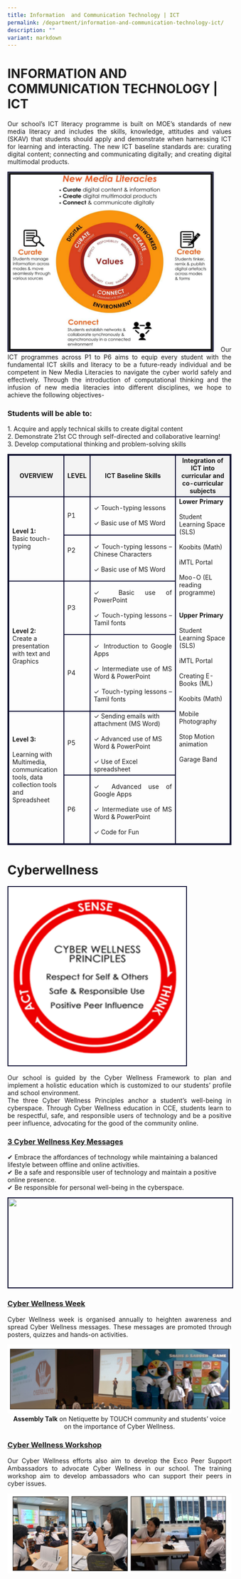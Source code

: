 ```yaml
---
title: Information  and Communication Technology | ICT
permalink: /department/information-and-communication-technology-ict/
description: ""
variant: markdown
---
```

# INFORMATION AND COMMUNICATION TECHNOLOGY | ICT

<p align="justify">
Our school’s ICT literacy programme is built on MOE’s standards of new media literacy and includes the skills, knowledge, attitudes and values (SKAV) that students should apply and demonstrate when harnessing ICT for learning and interacting. The new ICT baseline standards are: curating digital content; connecting and communicating digitally; and creating digital multimodal products. </p><p align="justify">
<img style="border:2px solid #0A0B30; width:460px;height:400px;" src="/images/ict-framework.png">
Our ICT programmes across P1 to P6 aims to equip every student with the fundamental ICT skills and literacy to be a future-ready individual and be competent in New Media Literacies to navigate the cyber world safely and effectively. Through the introduction of computational thinking and the infusion of new media literacies into different disciplines, we hope to achieve the following objectives-</p><h3>Students will be able to:</h3>
1. Acquire and apply technical skills to create digital content<br>
2. Demonstrate 21st CC through self-directed and collaborative learning!<br>
3. Develop computational thinking and problem-solving skills

<table style="border:2px solid #0A0B30">
<tbody><tr>
<td style="border:2px solid #0A0B30; background-color:#f3f3f3; text-align: center; width:25%"><strong>OVERVIEW</strong> </td><td style="border:2px solid #0A0B30; background-color:#f3f3f3; text-align: center; width:10%"><strong>LEVEL</strong>
</td><td style="border:2px solid #0A0B30; background-color:#f3f3f3; text-align: center; width:40%"><strong>ICT Baseline Skills</strong>
 </td><td style="border:2px solid #0A0B30; background-color:#f3f3f3; text-align: center; width:25%"><strong>Integration of ICT into curricular and co-curricular subjects
</strong>
 </td></tr>
<tr>
<td style="border:2px solid #0A0B30; vertical-align: middle;" rowspan="2"><b>Level 1:</b><br>
Basic touch-typing 

</td>
<td style="border:2px solid #0A0B30; vertical-align: middle;">P1<br></td>
<td style="border:2px solid #0A0B30; vertical-align: middle;"><p align="justify">✓	Touch-typing lessons<br><br>
✓	Basic use of MS Word</p></td><td style="border:2px solid #0A0B30; vertical-align: top;" rowspan="6"><b>Lower Primary</b><br><br>
Student Learning Space (SLS)<br><br>
Koobits (Math)<br><br> 
iMTL Portal <br><br>  
Moo-O (EL reading programme)<br><br><br>
<b>Upper Primary</b><br><br>
Student Learning Space (SLS)<br><br>
iMTL Portal<br><br> 
Creating E-Books (ML)<br><br>
Koobits (Math)<br><br>
Mobile Photography<br><br>
Stop Motion animation<br><br>
Garage Band
</td>
</tr>
<tr>
<td style="border:2px solid #0A0B30; vertical-align: middle;"> P2<br><br><br></td>
<td style="border:2px solid #0A0B30; vertical-align: middle;"><p align="justify">✓	Touch-typing lessons – Chinese Characters<br><br>
✓	Basic use of MS Word</p></td>
</tr>
<tr>
<td style="border:2px solid #0A0B30; vertical-align: middle;" rowspan="2"><b>Level 2:</b><br> 
Create a presentation with text and Graphics  
</td>
<td style="border:2px solid #0A0B30; vertical-align: middle;"><p align="justify">P3</p></td>
<td style="border:2px solid #0A0B30; vertical-align: middle;"><p align="justify">✓	Basic use of PowerPoint <br><br>
✓	Touch-typing lessons – Tamil fonts
</p></td>
</tr>
<tr>
<td style="border:2px solid #0A0B30; vertical-align: middle;">P4<br> </td>
<td style="border:2px solid #0A0B30; vertical-align: middle;"><p align="justify">✓	Introduction to Google Apps<br><br>
✓	Intermediate use of MS Word &amp; PowerPoint<br><br>
✓	Touch-typing lessons – Tamil fonts 
</p></td>
</tr>
<tr>
<td style="border:2px solid #0A0B30; vertical-align: middle;" rowspan="2"><b>Level 3:</b><br><br>
Learning with Multimedia, communication tools, data collection tools  and Spreadsheet
<br><br><br></td>
<td style="border:2px solid #0A0B30; vertical-align: middle;"><p align="justify">P5</p></td>
<td style="border:2px solid #0A0B30; vertical-align: middle;">✓ Sending emails with attachment (MS Word)<br><br>
✓ Advanced use of MS Word &amp; PowerPoint<br><br>
✓ Use of Excel spreadsheet</td></tr>
<tr>
<td style="border:2px solid #0A0B30; vertical-align: middle;">P6<br> </td>
<td style="border:2px solid #0A0B30; vertical-align: middle;"><p align="justify">✓	Advanced use of Google Apps<br><br>
✓	Intermediate use of MS Word &amp; PowerPoint<br><br>
✓	Code for Fun
</p></td>
</tr>
</tbody></table>
<h1>Cyberwellness</h1>
<img style="border:2px solid #0A0B30; width:400px;height:400px;" src="/images/cyberwellness001.png">
<p align="justify">Our school is guided by the Cyber Wellness Framework to plan and implement a holistic education which is customized to our students’ profile and school environment.<br>
The three Cyber Wellness Principles anchor a student’s well-being in cyberspace.
Through Cyber Wellness education in CCE, students learn to be respectful, safe, and responsible users of technology and be a positive peer influence, advocating for the good of the community online.</p><h3><u>3 Cyber Wellness Key Messages</u></h3>
✔ Embrace the affordances of technology while maintaining a balanced lifestyle between offline and online activities.<br>
✔ Be a safe and responsible user of technology and maintain a positive online presence.<br>
✔ Be responsible for personal well-being in the cyberspace.<p></p>
<img style="border:2px solid #0A0B30; width:700px;height:200px;" src="/images/cyberwellness2.png">
<h3><u>Cyber Wellness Week</u></h3>
<p align="justify">
Cyber Wellness week is organised annually to heighten awareness and spread Cyber Wellness messages. These messages are promoted through posters, quizzes and hands-on activities.</p><center><img src="/images/School%20Photos/cyberwellness_week.png">
<b>Assembly Talk</b> on Netiquette by TOUCH community and students’ voice <br>on the importance of Cyber Wellness.</center>

<h3><u>Cyber Wellness Workshop</u></h3>
<p align="justify">
Our Cyber Wellness efforts also aim to develop the Exco Peer Support Ambassadors to advocate Cyber Wellness in our school. 
The training workshop aim to develop ambassadors who can support their peers in cyber issues. </p><img src="/images/School%20Photos/cyberwellness_workshop.png">